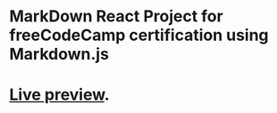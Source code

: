 # MarkDown React Project for freeCodeCamp certification using Markdown.js

# [Live preview](https://ihsenben.github.io/markdownpreviewer-fcc/).
